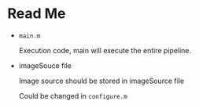 # **Read Me**

* <code>main.m</code>

    Execution code, main will execute the entire pipeline.

* imageSouce file

    Image source should be stored in imageSource file

    Could be changed in <code>configure.m</code>